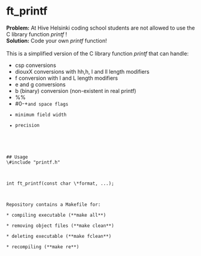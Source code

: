 # ft_printf
**Problem:** At Hive Helsinki coding school students are not allowed to use the C library function *printf* !<br />
**Solution:** Code your own *printf* function!<br />
<br />
This is a simplified version of the C library function *printf* that can handle:<br />
* csp conversions<br />
* diouxX conversions with hh,h, l and ll length modifiers<br />
* f conversion with l and L length modifiers<br />
* e and g conversions<br />
* b (binary) conversion (non-existent in real printf)<br />
* %%<br />
* \#0-+<code />and space flags<br />
* minimum field width<br />
* precision<br />
<br />
## Usage
\#include "printf.h"<br />
<br />
int ft_printf(const char \*format, ...);<br />
<br />
Repository contains a Makefile for:<br /> 
* compiling executable (**make all**)<br />
* removing object files (**make clean**)<br />
* deleting executable (**make fclean**)<br />
* recompiling (**make re**)<br /><br />

